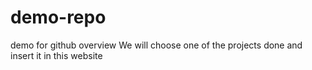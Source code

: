 # demo-repo
demo for github overview
We will choose one of the projects done and insert it in this website

